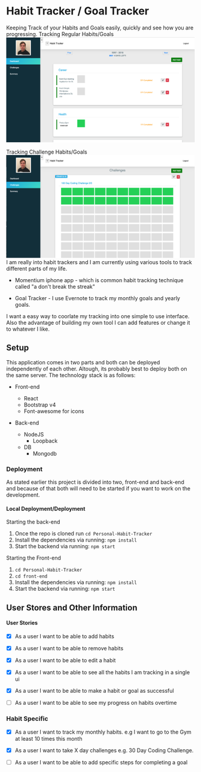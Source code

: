 # Habit Tracker / Goal Tracker
Keeping Track of your Habits and Goals easily, quickly and see how you are progressing.
Tracking Regular Habits/Goals
![Habit_tracker_front-end](habit_tracker1.PNG)

Tracking Challenge Habits/Goals
![challenge_habits_tracker](challenge_habit.png)
I am really into habit trackers and I am currently using various tools to track different parts of my life.

- Momentium iphone app - which is common habit tracking technique called "a don't break the streak"

- Goal Tracker - I use Evernote to track my monthly goals and yearly goals. 

I want a easy way to coorlate my tracking into one simple to use interface. Also the advantage of building my own tool I can add features or change it to whatever I like.

## Setup
This application comes in two parts and both can be deployed independently of each other. Altough, its probably best to deploy both on the same server. The technology stack is as follows:
* Front-end
    * React
    * Bootstrap v4
    * Font-awesome for icons

* Back-end
    * NodeJS 
        * Loopback 
    * DB
        * Mongodb 

### Deployment
As stated earlier this project is divided into two, front-end and back-end and because of that both will need to be started if you want to work on the development.

#### Local Deployment/Deployment

Starting the back-end
1. Once the repo is cloned run `cd Personal-Habit-Tracker`
2. Install the dependencies via running: `npm install`
3. Start the backend via running: `npm start`

Starting the Front-end
1. `cd Personal-Habit-Tracker`
2. `cd front-end`
3. Install the dependencies via running: `npm install`
4. Start the backend via running: `npm start`


## User Stores and Other Information
#### User Stories

- [X] As a user I want to be able to add habits

- [X] As a user I want to be able to remove habits

- [X] As a user I want to be able to edit a habit

- [X] As a user I want to be able to see all the habits I am tracking in a single ui

- [X] As a user I want to be able to make a habit or goal as successful

- [ ] As a user I want to be able to see my progress on habits overtime


### Habit Specific
- [X] As a user I want to track my monthly habits. e.g I want to go to the Gym at least 10 times this month

- [X] As a user I want to take X day challenges e.g. 30 Day Coding Challenge.

- [ ] As a user I want to be able to add specific steps for completing a goal
